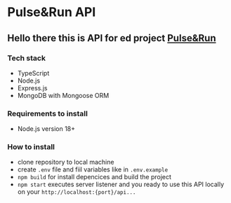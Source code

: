 # Pulse&Run API

## Hello there this is API for ed project [Pulse&Run](https://online-store-front-pulse-nine.vercel.app/#)

### Tech stack 
- TypeScript
- Node.js
- Express.js
- MongoDB with Mongoose ORM

### Requirements to install
- Node.js version 18+

### How to install 
- clone repository to local machine
- create `.env` file and fiil variables like in `.env.example`
- `npm build` for install depencices and build the project
- `npm start` executes server listener and you ready to use this API locally on your `http://localhost:{port}/api...`
